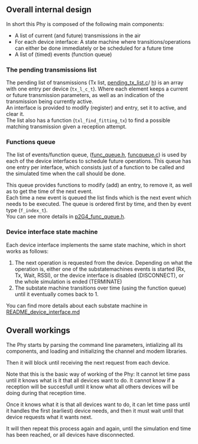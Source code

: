 ## Overall internal design

In short this Phy is composed of the following main components:

* A list of current (and future) transmissions in the air
* For each device interface: A state machine where transitions/operations
  can either be done immediately or be scheduled for a future time
* A list of (timed) events (function queue)

### The pending transmissions list

The pending list of transmissions (Tx list,
[pending_tx_list.c](../src/p2G4_pending_tx_list.c)/
[h](../src/p2G4_pending_tx_rx_list.h))
is an array with one entry per device (`tx_l_c_t`).
Where each element keeps a current or future transmission parameters,
as well as an indication of the transmission being currently active.<br>
An interface is provided to modify (register) and entry, set it to active,
and clear it.<br>
The list also has a function (`txl_find_fitting_tx`) to find a possible
matching transmission given a reception attempt.<br>

### Functions queue

The list of events/function queue,
([func_queue.h](../src/p2G4_func_queue.h),
[funcqueue.c](../src/p2G4_func_queue.c))
is used by each of the device interfaces to schedule future operations.
This queue has one entry per interface, which consists just of a function to be
called and the simulated time when the call should be done.<br>

This queue provides functions to modify (add) an entry, to remove it,
as well as to get the time of the next event.<br>
Each time a new event is queued the list finds which is the next event
which needs to be executed. The queue is ordered first by time, and then by
event type (`f_index_t`).<br>
You can see more details in [p2G4_func_queue.h](../src/p2G4_func_queue.h).

### Device interface state machine

Each device interface implements the same state machine, which in short works
as follows:

1. The next operation is requested from the device.
   Depending on what the operation is, either one of the substatemachines events
   is started (Rx, Tx, Wait, RSSI), or the device interface is disabled
   (DISCONNECT), or the whole simulation is ended (TERMINATE)
2. The substate machine transitions over time (using the function queue)
   until it eventually comes back to 1.

You can find more details about each substate machine in
[README_device_interface.md](README_device_interface.md)

## Overall workings

The Phy starts by parsing the command line parameters, intializing all its
components, and loading and initializing the channel and modem libraries.

Then it will block until receiving the next request from each device.

Note that this is the basic way of working of the Phy:
It cannot let time pass until it knows what is it that all devices want to do.
It cannot know if a reception will be succesfull until it know what all others
devices will be doing during that reception time.

Once it knows what it is that all devices want to do, it can let time pass
until it handles the first (earliest) device needs, and then it must wait until
that device requests what it wants next.

It will then repeat this process again and again, until the simulation end time
has been reached, or all devices have disconnected.

